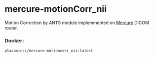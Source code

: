 # mercure-motionCorr_nii
Motion Correction by ANTS module implemmented on [Mercure](https://mercure-imaging.org/docs/#) DICOM router.

### Docker:
``plasomicsi/mercure-motioncorr_nii:latest``

